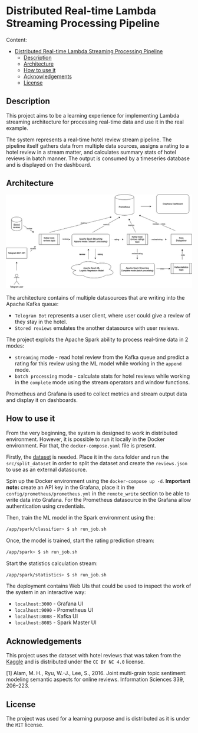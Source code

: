 # Distributed Real-time Lambda Streaming Processing Pipeline

Content:
- [Distributed Real-time Lambda Streaming Processing Pipeline](#distributed-real-time-lambda-streaming-processing-pipeline)
  - [Description](#description)
  - [Architecture](#architecture)
  - [How to use it](#how-to-use-it)
  - [Acknowledgements](#acknowledgements)
  - [License](#license)

## Description
This project aims to be a learning experience for implementing Lambda streaming architecture for processing real-time data and use it in the real example.

The system represents a real-time hotel review stream pipeline. The pipeline itself gathers data from multiple data sources, assigns a rating to a hotel review in a stream matter, and calculates summary stats of hotel reviews in batch manner. The output is consumed by a timeseries database and is displayed on the dashboard.

## Architecture

![alt text](img/spark-streaming-rich-picture.jpg "Architecture")

The architecture contains of multiple datasources that are writing into the Apache Kafka queue:
* `Telegram Bot` represents a user client, where user could give a review of they stay in the hotel.
* `Stored reviews` emulates the another datasource with user reviews.

The project exploits the Apache Spark ability to process real-time data in 2 modes:
* `streaming` mode - read hotel review from the Kafka queue and predict a rating for this review using the ML model while working in the `append` mode.
* `batch processing` mode - calculate stats for hotel reviews while working in the `complete` mode using the stream operators and window functions.

Prometheus and Grafana is used to collect metrics and stream output data and display it on dashboards.

## How to use it

From the very beginning, the system is designed to work in distributed environment. However, it is possible to run it locally in the Docker environment. For that, the `docker-compose.yaml` file is present.

Firstly, the <a href="https://www.kaggle.com/datasets/andrewmvd/trip-advisor-hotel-reviews">dataset</a> is needed. Place it in the `data` folder and run the `src/split_dataset` in order to split the dataset and create the `reviews.json` to use as an external datasource.

Spin up the Docker environment using the `docker-compose up -d`.
**Important note:** create an API key in the Grafana, place it in the `config/prometheus/prometheus.yml` in the `remote_write` section to be able to write data into Grafana. For the Prometheus datasource in the Grafana allow authentication using credentials.

Then, train the ML model in the Spark environment using the:
```bash
/app/spark/classifier> $ sh run_job.sh
```

Once, the model is trained, start the rating prediction stream:
```bash
/app/spark> $ sh run_job.sh
```

Start the statistics calculation stream:
```bash
/app/spark/statistics> $ sh run_job.sh
```

The deployment contains Web UIs that could be used to inspect the work of the system in an interactive way:
* `localhost:3000` - Grafana UI
* `localhost:9090` - Prometheus UI
* `localhost:8088` - Kafka UI
* `localhost:8085` - Spark Master UI

## Acknowledgements
This project uses the dataset with hotel reviews that was taken from the <a href="https://www.kaggle.com/datasets/andrewmvd/trip-advisor-hotel-reviews">Kaggle</a> and is distributed under the `CC BY NC 4.0` license.

[1] Alam, M. H., Ryu, W.-J., Lee, S., 2016. Joint multi-grain topic sentiment: modeling semantic aspects for online reviews. Information Sciences 339, 206–223.

## License
The project was used for a learning purpose and is distributed as it is under the `MIT` license.
